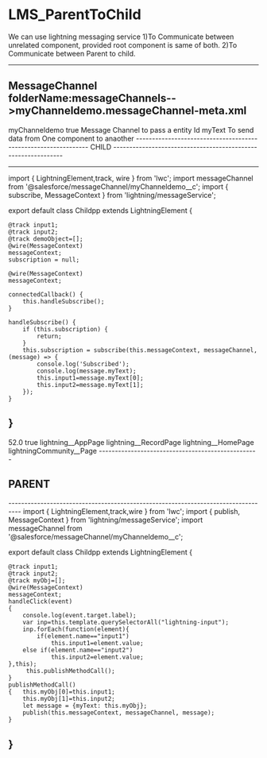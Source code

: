 # LMS_ParentToChild


We can  use lightning messaging service 
1)To Communicate between unrelated component, provided  root component is same of  both.
2)To Communicate between Parent to child.

---------------------------------------------------------
MessageChannel    folderName:messageChannels-->myChanneldemo.messageChannel-meta.xml
-----------------------------------------------------
<?xml version="1.0" encoding="UTF-8" ?>
<LightningMessageChannel xmlns="http://soap.sforce.com/2006/04/metadata">
    <masterLabel>myChanneldemo</masterLabel>
    <isExposed>true</isExposed>
    <description>Message Channel to pass a entity Id</description>
    <lightningMessageFields>
        <fieldName>myText</fieldName>
        <description>To send data from One component to anaother</description>
    </lightningMessageFields>
</LightningMessageChannel>
---------------------------------------------------------------
CHILD
--------------------------------------------------------------


<template> 
    <lightning-card title="Lightning Message Service: This is Child Component" 
                icon-name="custom:custom33">
    
                <br>
                <div style="width:200px; padding-left:50px">
                    <lightning-input class="inp" label="Enter Name" name="input1" value={input1}></lightning-input>
                    <lightning-input class="inp" label="Enter Age" name="input2" value={input2}></lightning-input>
                    <br>
                   
                        <lightning-button label="Click to subscribe" onclick={handleSubscribe} variant="brand"></lightning-button>
                   
                </div>
   
   
   
            </lightning-card>
</template> 


---------------------------------------------------------------------
import { LightningElement,track, wire } from 'lwc';
import messageChannel from '@salesforce/messageChannel/myChanneldemo__c';
import { subscribe, MessageContext } from 'lightning/messageService';

export default class Childpp extends LightningElement {

    @track input1;
    @track input2;
    @track demoObject=[];
    @wire(MessageContext)
    messageContext;
    subscription = null;

    @wire(MessageContext)
    messageContext;

    connectedCallback() {
        this.handleSubscribe();
    }

    handleSubscribe() {
        if (this.subscription) {
            return;
        }
        this.subscription = subscribe(this.messageContext, messageChannel, (message) => {
            console.log('Subscribed');
            console.log(message.myText);
            this.input1=message.myText[0];
            this.input2=message.myText[1];
        });
    }
    
}
----------------------------------------------------------------------------------
<?xml version="1.0" encoding="UTF-8"?>
<LightningComponentBundle xmlns="http://soap.sforce.com/2006/04/metadata">
    <apiVersion>52.0</apiVersion>
    <isExposed>true</isExposed>
    <targets>
        <target>lightning__AppPage</target>
        <target>lightning__RecordPage</target>
        <target>lightning__HomePage</target>
        <target>lightningCommunity__Page</target>
    </targets>
</LightningComponentBundle>
--------------------------------------------------

PARENT
--------------------------------------------------------------------
<template> 
    <lightning-card title="Lightning Message Service: communication between  ParentToChild" 
                icon-name="custom:custom33">
    
                <br>
                <div style="width:200px; padding-left:50px">
                    <lightning-input class="inp" label="Enter Name" name="input1"></lightning-input>
                    <lightning-input class="inp" label="Enter Age" name="input2"></lightning-input>
                    <br>
                   
                        <lightning-button label="Click to publish" onclick={handleClick} variant="brand"></lightning-button>
                   
                </div>
   
   
   
            </lightning-card>
            <lightning-card title="CHILD Component" 
            icon-name="custom:custom33">
        
        
        <c-childpp></c-childpp>
        </lightning-card>
</template> 
----------------------------------------------------------------------------------
import { LightningElement,track,wire } from 'lwc';
import { publish, MessageContext } from 'lightning/messageService';
import messageChannel  from '@salesforce/messageChannel/myChanneldemo__c';

export default class Childpp extends LightningElement {

    @track input1;
    @track input2;
    @track myObj=[];
    @wire(MessageContext)
    messageContext;
    handleClick(event)
    {
        console.log(event.target.label);
        var inp=this.template.querySelectorAll("lightning-input");
        inp.forEach(function(element){
            if(element.name=="input1")
                this.input1=element.value;
        else if(element.name=="input2")
                this.input2=element.value;
    },this);
         this.publishMethodCall();
    }
    publishMethodCall()
    {   this.myObj[0]=this.input1;
        this.myObj[1]=this.input2;
        let message = {myText: this.myObj};
        publish(this.messageContext, messageChannel, message);
    }
}
----------------------------------------------------------------------------------
